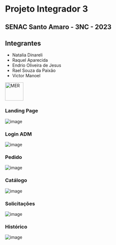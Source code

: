# Projeto Integrador 3
## SENAC Santo Amaro - 3NC - 2023


## Integrantes
* Natalia Dinareli
* Raquel Aparecida
* Endrio Oliveira de Jesus
* Rael Souza da Paixão
* Victor Manoel

<img src="https://trello.com/1/cards/63ef8fc72d812da571bb9792/attachments/6419e4bd343870948b307646/previews/6419e4be343870948b307652/download/PI_MER.png" alt="MER" height="60" />

### Landing Page
 ![image](https://user-images.githubusercontent.com/100283238/227319370-861ead65-db8f-4b2b-9f26-d3cf1e527af9.png)

### Login ADM
![image](https://user-images.githubusercontent.com/100283238/227320111-e0a32e7d-bef1-436c-a6e3-b94aef160108.png)

### Pedido
![image](https://user-images.githubusercontent.com/100283238/227320295-763b40df-b260-4384-964f-b64a50903ec1.png)


### Catálogo 
![image](https://user-images.githubusercontent.com/100283238/227320629-a46d36ca-ee93-4bf5-a8c5-ce5b400d651d.png)

### Solicitações
![image](https://user-images.githubusercontent.com/100283238/227320847-633a481f-ac07-47f1-bc16-304af4f123bb.png)

### Histórico
![image](https://user-images.githubusercontent.com/100283238/227320944-10692dc2-2a71-414c-8565-400d59baa95f.png)

